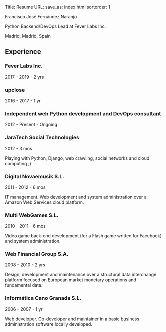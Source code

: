 Title: Resume
URL:
save_as: index.html
sortorder: 1

Francisco José Fernández Naranjo

Python Backend/DevOps Lead at Fever Labs Inc.

Madrid, Madrid, Spain

## Experience

### Fever Labs Inc.
<div class="cv-exp-years">2017 - 2019 - 2 yrs</div>

### upclose
<div class="cv-exp-years">2016 - 2017 - 1 yr</div>

### Independent web Python development and DevOps consultant
<div class="cv-exp-years">2012 - Present - Ongoing

### JaraTech Social Technologies
<div class="cv-exp-years">2012 - 3 mos</div>

Playing with Python, Django, web crawling, social networks and cloud
computing ;)

### Digital Novaemusik S.L.
<div class="cv-exp-years">2011 - 2012 - 6 mos</div>

IT management. Web development and system administration over a Amazon Web
Services cloud platform.

### Multi WebGames S.L.
<div class="cv-exp-years">2010 - 2011 - 6 mos</div>

Video game back-end development (for a Flash game written for Facebook) and
system administration.

### Web Financial Group S.A.
<div class="cv-exp-years">2008 - 2010 - 2 yrs</div>

Design, development and maintenance over a structural data interchange platform
focused on European market monetary operations and fundamental data.

### Informática Cano Granada S.L.
<div class="cv-exp-years">2006 - 2007 - 1 yr</div>

Web developer. Co-developer and maintainer in a basic business administration
software locally developed.
